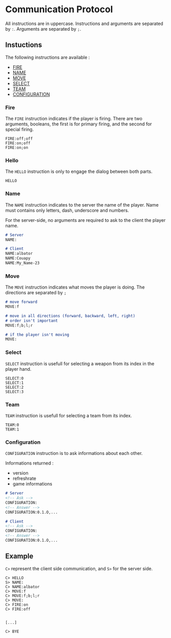 # Communication Protocol

All instructions are in uppercase. Instructions and arguments are separated by `:`.
Arguments are separated by `;`.

## Instuctions

The following instructions are available :

* [FIRE](#fire)
* [NAME](#name)
* [MOVE](#move)
* [SELECT](#select)
* [TEAM](#team)
* [CONFIGURATION](#configuration)

### Fire

The `FIRE` instruction indicates if the player is firing.
There are two arguments, booleans, the first is for primary firing, and the
second for special firing.

```text
FIRE:off;off
FIRE:on;off
FIRE:on;on
```

### Hello

The `HELLO` instruction is only to engage the dialog between both parts.

```text
HELLO
```

### Name

The `NAME` instruction indicates to the server the name of the player.
Name must contains only letters, dash, underscore and numbers.

For the server-side, no arguments are required to ask to the client the player name.

```md
# Server
NAME:

# Client
NAME:albator
NAME:Couapy
NAME:My_Name-23
```

### Move

The `MOVE` instruction indicates what moves the player is doing.
The directions are separated by `;`

```md
# move forward
MOVE:f

# move in all directions (forward, backward, left, right)
# order isn't important
MOVE:f;b;l;r

# if the player isn't moving
MOVE:
```

### Select

`SELECT` instruction is usefull for selecting a weapon from its index in the player hand.

```text
SELECT:0
SELECT:1
SELECT:2
SELECT:3
```

### Team

`TEAM` instruction is usefull for selecting a team from its index.

```text
TEAM:0
TEAM:1

```

### Configuration

`CONFIGURATION` instruction is to ask informations about each other.

Informations returned :

<!-- TODO: Define what to share -->
* version
* refreshrate
* game informations

```md
# Server
<!-- Ask -->
CONFIGURATION:
<!-- Answer -->
CONFIGURATION:0.1.O,...

# Client
<!-- Ask -->
CONFIGURATION:
<!-- Answer -->
CONFIGURATION:0.1.O,...
```

## Example

`C>` represent the client side communication, and `S>` for the server side.

```text
C> HELLO
S> NAME:
C> NAME:albator
C> MOVE:f
C> MOVE:f;b;l;r
C> MOVE:
C> FIRE:on
C> FIRE:off


[...]

C> BYE
```
